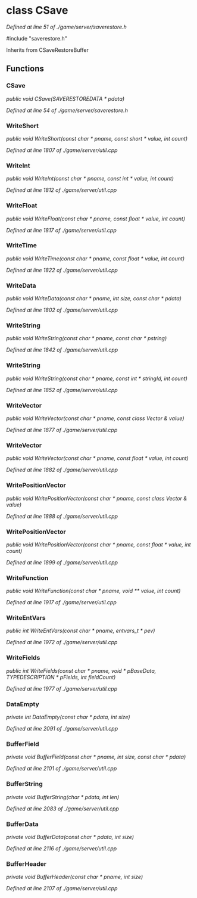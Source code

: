# class CSave

*Defined at line 51 of ./game/server/saverestore.h*

 #include "saverestore.h"



Inherits from CSaveRestoreBuffer



## Functions

### CSave

*public void CSave(SAVERESTOREDATA * pdata)*

*Defined at line 54 of ./game/server/saverestore.h*

### WriteShort

*public void WriteShort(const char * pname, const short * value, int count)*

*Defined at line 1807 of ./game/server/util.cpp*

### WriteInt

*public void WriteInt(const char * pname, const int * value, int count)*

*Defined at line 1812 of ./game/server/util.cpp*

### WriteFloat

*public void WriteFloat(const char * pname, const float * value, int count)*

*Defined at line 1817 of ./game/server/util.cpp*

### WriteTime

*public void WriteTime(const char * pname, const float * value, int count)*

*Defined at line 1822 of ./game/server/util.cpp*

### WriteData

*public void WriteData(const char * pname, int size, const char * pdata)*

*Defined at line 1802 of ./game/server/util.cpp*

### WriteString

*public void WriteString(const char * pname, const char * pstring)*

*Defined at line 1842 of ./game/server/util.cpp*

### WriteString

*public void WriteString(const char * pname, const int * stringId, int count)*

*Defined at line 1852 of ./game/server/util.cpp*

### WriteVector

*public void WriteVector(const char * pname, const class Vector & value)*

*Defined at line 1877 of ./game/server/util.cpp*

### WriteVector

*public void WriteVector(const char * pname, const float * value, int count)*

*Defined at line 1882 of ./game/server/util.cpp*

### WritePositionVector

*public void WritePositionVector(const char * pname, const class Vector & value)*

*Defined at line 1888 of ./game/server/util.cpp*

### WritePositionVector

*public void WritePositionVector(const char * pname, const float * value, int count)*

*Defined at line 1899 of ./game/server/util.cpp*

### WriteFunction

*public void WriteFunction(const char * pname, void ** value, int count)*

*Defined at line 1917 of ./game/server/util.cpp*

### WriteEntVars

*public int WriteEntVars(const char * pname, entvars_t * pev)*

*Defined at line 1972 of ./game/server/util.cpp*

### WriteFields

*public int WriteFields(const char * pname, void * pBaseData, TYPEDESCRIPTION * pFields, int fieldCount)*

*Defined at line 1977 of ./game/server/util.cpp*

### DataEmpty

*private int DataEmpty(const char * pdata, int size)*

*Defined at line 2091 of ./game/server/util.cpp*

### BufferField

*private void BufferField(const char * pname, int size, const char * pdata)*

*Defined at line 2101 of ./game/server/util.cpp*

### BufferString

*private void BufferString(char * pdata, int len)*

*Defined at line 2083 of ./game/server/util.cpp*

### BufferData

*private void BufferData(const char * pdata, int size)*

*Defined at line 2116 of ./game/server/util.cpp*

### BufferHeader

*private void BufferHeader(const char * pname, int size)*

*Defined at line 2107 of ./game/server/util.cpp*



